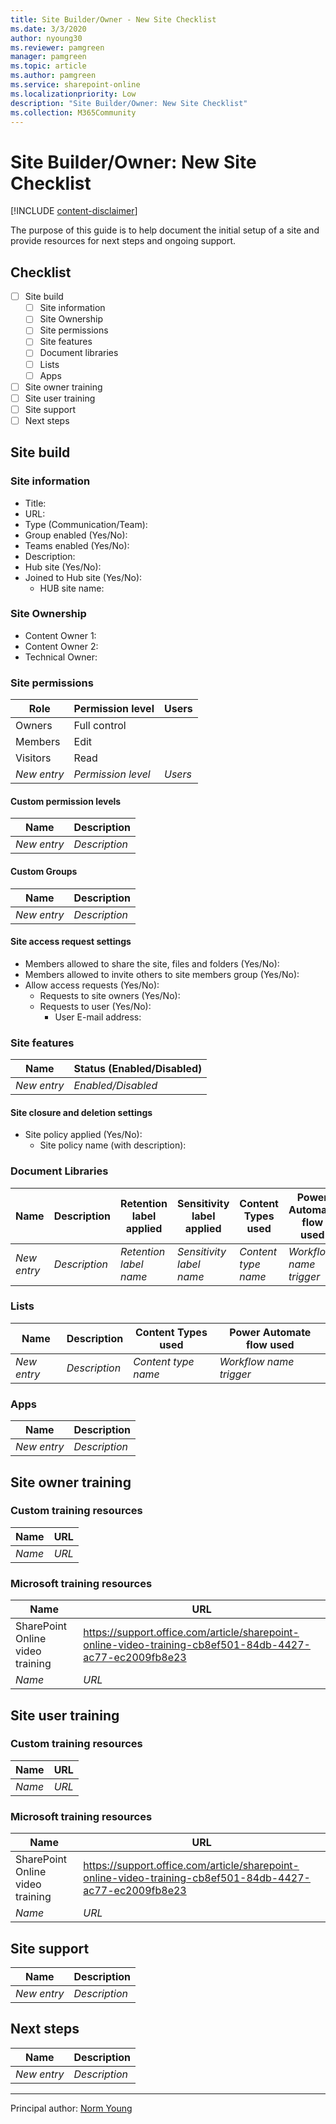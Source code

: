 ```yaml
---
title: Site Builder/Owner - New Site Checklist
ms.date: 3/3/2020
author: nyoung30
ms.reviewer: pamgreen
manager: pamgreen
ms.topic: article
ms.author: pamgreen
ms.service: sharepoint-online
ms.localizationpriority: Low
description: "Site Builder/Owner: New Site Checklist"
ms.collection: M365Community
---
```

# Site Builder/Owner: New Site Checklist

[!INCLUDE [content-disclaimer](includes/content-disclaimer.md)]

The purpose of this guide is to help document the initial setup of a site and provide resources for next steps and ongoing support.

## Checklist

- [ ] Site build
    - [ ] Site information
    - [ ] Site Ownership
    - [ ] Site permissions
    - [ ] Site features
    - [ ] Document libraries
    - [ ] Lists
    - [ ] Apps
- [ ] Site owner training
- [ ] Site user training
- [ ] Site support
- [ ] Next steps

## Site build

### Site information

- Title:
- URL:
- Type (Communication/Team):
- Group enabled (Yes/No):
- Teams enabled (Yes/No):
- Description:
- Hub site (Yes/No):
- Joined to Hub site (Yes/No):
    - HUB site name:

### Site Ownership
- Content Owner 1:
- Content Owner 2:
- Technical Owner: 

### Site permissions

| Role        | Permission level      | Users   |
|-------------|-----------------------|---------|
| Owners      | Full control          |         |
| Members     | Edit                  |         |
| Visitors    | Read                  |         |
| *New entry* | *Permission level*    | *Users* |

#### Custom permission levels

| Name        | Description      |
|-------------|------------------|
| *New entry* | *Description*    |

#### Custom Groups

| Name        | Description      |
|-------------|------------------|
| *New entry* | *Description*    |

#### Site access request settings

- Members allowed to share the site, files and folders (Yes/No):
- Members allowed to invite others to site members group (Yes/No):
- Allow access requests (Yes/No):
  - Requests to site owners (Yes/No):
  - Requests to user (Yes/No):
    - User E-mail address:

### Site features

| Name        | Status (Enabled/Disabled)      |
|-------------|--------------------------------|
| *New entry* | *Enabled/Disabled*             |

#### Site closure and deletion settings

- Site policy applied (Yes/No):
  - Site policy name (with description):

### Document Libraries

| Name        | Description   | Retention label applied | Sensitivity label applied | Content Types used  | Power Automate flow used  |
|-------------|---------------|-------------------------|---------------------------|---------------------|---------------------------|
| *New entry* | *Description* | *Retention label name*  | *Sensitivity label name*  | *Content type name* | *Workflow name* *trigger* |

### Lists

| Name        | Description   | Content Types used  | Power Automate flow used  |
|-------------|---------------|---------------------|---------------------------|
| *New entry* | *Description* | *Content type name* | *Workflow name* *trigger* |

### Apps

| Name        | Description   |
|-------------|---------------|
| *New entry* | *Description* |

## Site owner training

### Custom training resources

| Name                             | URL                             |
|----------------------------------|---------------------------------|
| *Name*                           | *URL*                           |

### Microsoft training resources

| Name                             | URL                             |
|----------------------------------|---------------------------------|
| SharePoint Online video training | https://support.office.com/article/sharepoint-online-video-training-cb8ef501-84db-4427-ac77-ec2009fb8e23 |
| *Name*                           | *URL*                           |

## Site user training

### Custom training resources

| Name                             | URL                             |
|----------------------------------|---------------------------------|
| *Name*                           | *URL*                           |

### Microsoft training resources

| Name                             | URL                             |
|----------------------------------|---------------------------------|
| SharePoint Online video training | https://support.office.com/article/sharepoint-online-video-training-cb8ef501-84db-4427-ac77-ec2009fb8e23 |
| *Name*                           | *URL*                           |

## Site support

| Name        | Description      |
|-------------|------------------|
| *New entry* | *Description*    |

## Next steps

| Name        | Description      |
|-------------|------------------|
| *New entry* | *Description*    |

---

Principal author: [Norm Young](https://www.linkedin.com/in/norm-young)
